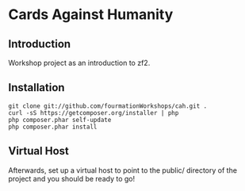 Cards Against Humanity
=======================

Introduction
------------
Workshop project as an introduction to zf2.

Installation
------------

    git clone git://github.com/fourmationWorkshops/cah.git .
    curl -sS https://getcomposer.org/installer | php
    php composer.phar self-update
    php composer.phar install


Virtual Host
------------
Afterwards, set up a virtual host to point to the public/ directory of the
project and you should be ready to go!

